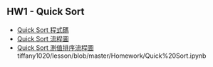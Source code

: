HW1 - Quick Sort
------------------
* [Quick Sort 程式碼](https://nbviewer.jupyter.org/github/tiffany1020/lesson/blob/master/Homework/Quick%20Sort.ipynb)
* [Quick Sort 流程圖](https://github.com/tiffany1020/lesson/blob/master/Homework/Quick%20Sort%20Flowchart.jpg)
* [Quick Sort 測值排序流程圖](https://github.com/tiffany1020/lesson/blob/master/Homework/%E6%B8%AC%E5%80%BC%E6%8E%92%E5%BA%8F%E6%B5%81%E7%A8%8B.jpg)
tiffany1020/lesson/blob/master/Homework/Quick%20Sort.ipynb
